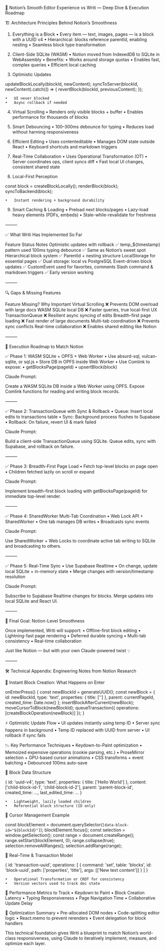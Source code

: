 🧠 Notion’s Smooth Editor Experience vs Writi — Deep Dive & Execution Roadmap

🏗️ Architecture Principles Behind Notion’s Smoothness

1. Everything is a Block
	•	Every item — text, images, pages — is a block with a UUID v4
	•	Hierarchical: blocks reference parentId, enabling nesting
	•	Seamless block type transformation

2. Client-Side SQLite (WASM)
	•	Notion moved from IndexedDB to SQLite in WebAssembly
	•	Benefits:
	•	Works around storage quotas
	•	Enables fast, complex queries
	•	Efficient local caching

3. Optimistic Updates

updateBlockLocally(blockId, newContent);
syncToServer(blockId, newContent).catch(() => {
  revertBlock(blockId, previousContent);
});

	•	UI never blocked
	•	Async rollback if needed

4. Virtual Scrolling
	•	Renders only visible blocks + buffer
	•	Enables performance for thousands of blocks

5. Smart Debouncing
	•	100–300ms debounce for typing
	•	Reduces load without harming responsiveness

6. Efficient Editing
	•	Uses contenteditable
	•	Manages DOM state outside React
	•	Keyboard shortcuts and markdown triggers

7. Real-Time Collaboration
	•	Uses Operational Transformation (OT)
	•	Server coordinates ops, client syncs diff
	•	Fast local UI changes, consistent shared state

8. Local-First Perception

const block = createBlockLocally();
renderBlock(block);
syncToBackend(block);

	•	Instant rendering + background durability

9. Smart Caching & Loading
	•	Preload next blocks/pages
	•	Lazy-load heavy elements (PDFs, embeds)
	•	Stale-while-revalidate for freshness

⸻

✅ What Writi Has Implemented So Far

Feature	Status	Notes
Optimistic updates with rollback	✅	temp_${timestamp} pattern used
100ms typing debounce	✅	Same as Notion’s sweet spot
Hierarchical block system	✅	ParentId + nesting structure
LocalStorage for essential pages	✅	Dual storage: local vs PostgreSQL
Event-driven block updates	✅	CustomEvent used for favorites, comments
Slash command & markdown triggers	✅	Early version working


⸻

🔍 Gaps & Missing Features

Feature	Missing?	Why Important
Virtual Scrolling	❌	Prevents DOM overload with large docs
WASM SQLite local DB	❌	Faster queries, true local-first UX
TransactionQueue	❌	Resilient async syncing of edits
Breadth-first page loading	❌	Fast render of large documents
Multi-tab coordination	❌	Prevents sync conflicts
Real-time collaboration	❌	Enables shared editing like Notion


⸻

🚀 Execution Roadmap to Match Notion

✅ Phase 1: WASM SQLite + OPFS + Web Worker
	•	Use absurd-sql, vulcan-sqlite, or sql.js
	•	Store DB in OPFS inside Web Worker
	•	Use Comlink to expose:
	•	getBlocksPage(pageId)
	•	upsertBlock(block)

Claude Prompt:

Create a WASM SQLite DB inside a Web Worker using OPFS. Expose Comlink functions for reading and writing block records.


⸻

✅ Phase 2: TransactionQueue with Sync & Rollback
	•	Queue: Insert local edits to transactions table
	•	Sync: Background process flushes to Supabase
	•	Rollback: On failure, revert UI & mark failed

Claude Prompt:

Build a client-side TransactionQueue using SQLite. Queue edits, sync with Supabase, and rollback on failure.


⸻

✅ Phase 3: Breadth-First Page Load
	•	Fetch top-level blocks on page open
	•	Children fetched lazily on scroll or expand

Claude Prompt:

Implement breadth-first block loading with getBlocksPage(pageId) for immediate top-level render.


⸻

✅ Phase 4: SharedWorker Multi-Tab Coordination
	•	Web Lock API + SharedWorker
	•	One tab manages DB writes
	•	Broadcasts sync events

Claude Prompt:

Use SharedWorker + Web Locks to coordinate active tab writing to SQLite and broadcasting to others.


⸻

✅ Phase 5: Real-Time Sync
	•	Use Supabase Realtime
	•	On change, update local SQLite + in-memory state
	•	Merge changes with version/timestamp resolution

Claude Prompt:

Subscribe to Supabase Realtime changes for blocks. Merge updates into local SQLite and React UI.


⸻

🏁 Final Goal: Notion-Level Smoothness

Once implemented, Writi will support:
	•	Offline-first block editing
	•	Lightning-fast page rendering
	•	Deferred durable syncing
	•	Multi-tab consistency
	•	Real-time collaboration

Just like Notion — but with your own Claude-powered twist 💡

⸻

🛠️ Technical Appendix: Engineering Notes from Notion Research

🧩 Instant Block Creation: What Happens on Enter

onEnterPress() {
  const newBlockId = generateUUID();
  const newBlock = {
    id: newBlockId,
    type: 'text',
    properties: { title: [''] },
    parent: currentPageId,
    created_time: Date.now()
  };
  insertBlockAfterCurrent(newBlock);
  moveCursorToBlock(newBlockId);
  queueTransaction({ operations: [createBlockOperation(newBlock)] });
}

⚡ Optimistic Update Flow
	•	UI updates instantly using temp ID
	•	Server sync happens in background
	•	Temp ID replaced with UUID from server
	•	UI rollback if sync fails

📉 Key Performance Techniques
	•	Keydown-to-Paint optimization
	•	Memoized expensive operations (cookie parsing, etc.)
	•	ProseMirror selection + GPU-based cursor animations
	•	CSS transforms + event batching
	•	Debounced 100ms auto-save

🧱 Block Data Structure

{
  id: 'uuid-v4',
  type: 'text',
  properties: { title: ['Hello World'] },
  content: ['child-block-id-1', 'child-block-id-2'],
  parent: 'parent-block-id',
  created_time: ..., last_edited_time: ...
}

	•	Lightweight, lazily loaded children
	•	Referential block structure (ID only)

🎯 Cursor Management Example

const blockElement = document.querySelector(`[data-block-id="${blockId}"]`);
blockElement.focus();
const selection = window.getSelection();
const range = document.createRange();
range.setStart(blockElement, 0);
range.collapse(true);
selection.removeAllRanges();
selection.addRange(range);

🔄 Real-Time & Transaction Model

{
  id: 'transaction-uuid',
  operations: [
    {
      command: 'set',
      table: 'blocks',
      id: 'block-uuid',
      path: ['properties', 'title'],
      args: [['New text content']]
    }
  ]
}

	•	Operational Transformation or CRDT for consistency
	•	Version vectors used to track doc state

🧠 Performance Metrics to Track
	•	Keydown to Paint
	•	Block Creation Latency
	•	Typing Responsiveness
	•	Page Navigation Time
	•	Collaborative Update Delay

🧪 Optimization Summary
	•	Pre-allocated DOM nodes
	•	Code-splitting editor logic
	•	React.memo to prevent rerenders
	•	Event delegation for block handlers

This technical foundation gives Writi a blueprint to match Notion’s world-class responsiveness, using Claude to iteratively implement, measure, and optimize each layer.
